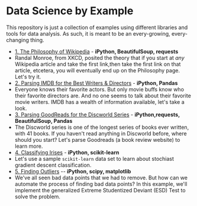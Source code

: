 # Data Science by Example

This repository is just a collection of examples using different libraries and tools for data analysis. As such, it is meant to be an every-growing, every-changing thing.

 * [1. The Philosophy of Wikipedia](examples/1_philosphy_of_wikipedia/RESULTS.md) - **iPython, BeautifulSoup, requests**
  * Randal Monroe, from XKCD, posited the theory that if you start at *any* Wikipedia article and take the first link,then take the first link on that article, etcetera, you will eventually end up on the Philosophy page. Let's try it.
 * [2. Parsing IMDB for the Best Writers & Directors](examples/2_imdb_writers_directors/RESULTS.md) - **iPython, Pandas**
  * Everyone knows their favorite actors. But only movie buffs know who their favorite directors are. And no one seems to talk about their favorite movie writers. IMDB has a wealth of information available, let's take a look.
 * [3. Parsing GoodReads for the Discworld Series](examples/3_discworld_on_goodreads/RESULTS.md) - **iPython,requests, BeautifulSoup, Pandas**
  * The Discworld series is one of the longest series of books ever written, with 41 books. If you haven't read anything in Discworld before, where should you start? Let's parse Goodreads (a book review website) to learn more.
 * [4. Classifying Irises](examples/4_classifying_irisses/RESULTS.md) - **iPython, scikit-learn**
  * Let's use a sample `scikit-learn` data set to learn about stochiast gradient descent classification.
 * [5. Finding Outliers](examples/5_outliers/RESULTS.md) -- **iPython, scipy, matplotlib**
  * We've all seen bad data points that we had to remove. But how can we automate the process of finding bad data points? In this example, we'll implement the generalized Extreme Studentized Deviant (ESD) Test to solve the problem.
